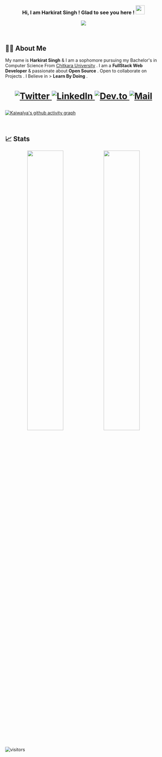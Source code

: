 <h3 align="center">
  Hi, I am Harkirat Singh ! Glad to see you here ! <img src="https://github.com/TheDudeThatCode/TheDudeThatCode/blob/master/Assets/Hi.gif" width="29px"> 
</h3>

<p align="center">
  
   <img src="https://readme-typing-svg.herokuapp.com?color=E22FE4&width=380&height=45&lines=Open-Source+Enthusiast;Learning Kubernetes ;Empowering+Others;Nice+To+Meet+You+...&center=true">

</p>

<br />

## 👨‍💻 About Me

My name is **Harkirat Singh** & I am a sophomore pursuing my Bachelor's in Computer Science From [Chitkara University](https://www.chitkara.edu.in/) . I am a **FullStack Web Developer** & passionate about **Open Source** . Open to collaborate on Projects . I Believe in > **Learn By Doing** . 

<h1 align = "center">
  
  <a href="https://twitter.com/kverma_twt" target="_blank"><img alt="Twitter" title="Twitter" src="https://img.shields.io/badge/-Twitter-1DA1F2?style=for-the-badge&logo=twitter&logoColor=white"/>
</a> <a href="https://www.linkedin.com/in/harkiratsm/" target="_blank"><img alt="LinkedIn" title="LinkedIn" src="https://img.shields.io/badge/LinkedIn-%230077B5.svg?&style=for-the-badge&logo=linkedin&logoColor=white"/>
</a> <a href="https://dev.to/harkiratsm" target="_blank"><img alt="Dev.to" title="Dev to" src="https://img.shields.io/badge/DEV.TO-3835D3.svg?&style=for-the-badge&logo=dev.to&logoColor=white">
</a>
<a href="mailto:multaniharry714@gmail.com" target="_blank"><img alt="Mail" title="Mail" src="https://img.shields.io/badge/-harkiratsin2002@gmail.com-c14438?style=for-the-badge&logo=Gmail&logoColor=white">
</a>

</h1>

[![Kaiwalya's github activity graph](https://activity-graph.herokuapp.com/graph?username=harkiratsm&theme=xcode)](https://git.io/harkiratsm)


<br/>

## 📈 Stats
<p align="center">
  
  <img width="48%" src="https://github-readme-stats.vercel.app/api?username=harkiratsm&show_icons=true&theme=tokyonight" />
  <img width="48%" src="https://github-readme-streak-stats.herokuapp.com/?user=harkiratsm&theme=tokyonight" />
</p>

<br />

![visitors](https://visitor-badge.laobi.icu/badge?page_id=harkiratsm.harkiratsm)
